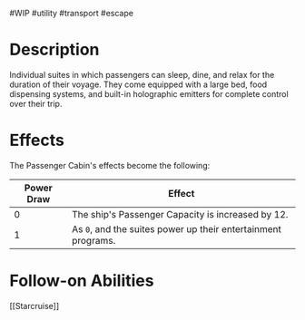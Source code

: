 #WIP #utility #transport #escape 

# Description

Individual suites in which passengers can sleep, dine, and relax for the duration of their voyage. They come equipped with a large bed, food dispensing systems, and built-in holographic emitters for complete control over their trip.

# Effects

The Passenger Cabin's effects become the following:

| Power Draw | Effect |
| -----------|--------|
| 0 | The ship's Passenger Capacity is increased by 12. |
| 1 | As `0`, and the suites power up their entertainment programs. |

# Follow-on Abilities

[[Starcruise]]